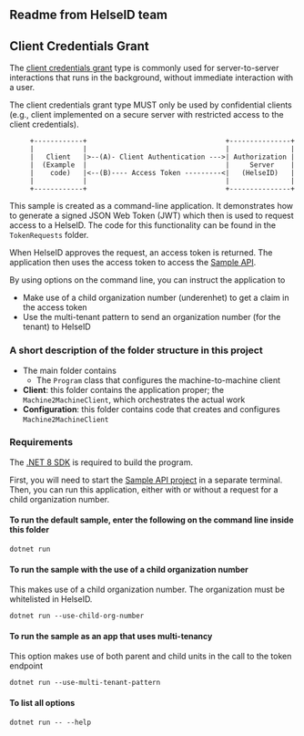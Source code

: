 ## Readme from HelseID team

## Client Credentials Grant

The [client credentials grant](https://www.rfc-editor.org/rfc/rfc6749#section-4.4) type is commonly used for server-to-server interactions that 
runs in the background, without immediate interaction with a user. 

The client credentials grant type MUST only be used by confidential clients (e.g., client implemented on a secure server with
restricted access to the client credentials).
```
     +------------+                                  +---------------+
     |            |                                  |               |
     |   Client   |>--(A)- Client Authentication --->| Authorization |
     |  (Example  |                                  |     Server    |
     |    code)   |<--(B)---- Access Token ---------<|   (HelseID)   |
     |            |                                  |               |
     +------------+                                  +---------------+
```
This sample is created as a command-line application. It demonstrates how to generate a signed JSON Web Token (JWT) which then is used to request access to a HelseID. The code for this functionality can be found in the `TokenRequests` folder.

When HelseID approves the request, an access token is returned. The application then uses the access token to access
the [Sample API](../../SampleAPI/README.md).

By using options on the command line, you can instruct the application to
  * Make use of a child organization number (underenhet) to get a claim in the access token
  * Use the multi-tenant pattern to send an organization number (for the tenant) to HelseID
  
### A short description of the folder structure in this project
* The main folder contains
  * The `Program` class that configures the machine-to-machine client
* **Client**: this folder contains the application proper; the `Machine2MachineClient`, which orchestrates the actual work
* **Configuration**: this folder contains code that creates and configures `Machine2MachineClient`


### Requirements

The [.NET 8 SDK](https://dotnet.microsoft.com/en-us/download/dotnet/8.0) is required to build the program.

First, you will need to start the [Sample API project](../SampleAPI/README.md) in a separate terminal. Then, you can run this application, either with or without a request for a child organization number. 

#### To run the default sample, enter the following on the command line inside this folder
```
dotnet run
```

#### To run the sample with the use of a child organization number
This makes use of a child organization number. The organization must be whitelisted in HelseID.
```
dotnet run --use-child-org-number
```

#### To run the sample as an app that uses multi-tenancy

This option makes use of both parent and child units in the call to the token endpoint 
````
dotnet run --use-multi-tenant-pattern
````

#### To list all options
```
dotnet run -- --help
```

